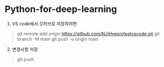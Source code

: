 # Python-for-deep-learning

1. VS code에서 깃허브로 저장하려면
>git remote add origin https://github.com/NJiHyeon/testvscode.git
>git branch -M main
>git push -u origin main

2. 변경사항 저장
>git push

